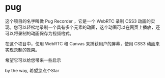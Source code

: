 # pug

这个项目的名字叫做 Pug Recorder ，它是一个 WebRTC 录制 CSS3 动画的实现。您可以轻松地录制一个具有多个元素的动画，这个动画可以在网页上播放，还可以将录制的动画保存为视频格式。

在这个项目中，使用 WebRTC 和 Canvas 来捕获用户的屏幕，使用 CSS3 动画来实现录制的效果。

希望它可以给您带来一些启示

by the way, 希望您点个Star
